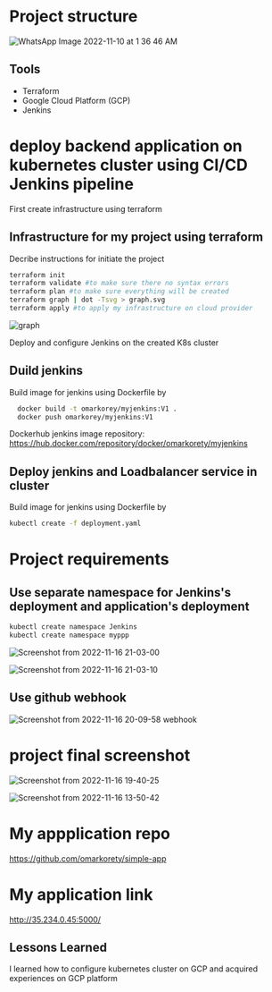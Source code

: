 # Project structure


![WhatsApp Image 2022-11-10 at 1 36 46 AM](https://user-images.githubusercontent.com/29188579/202280547-2288fa35-4fbb-4645-b85d-e181717e8ce6.jpeg)


## Tools
- Terraform
- Google Cloud Platform (GCP)
- Jenkins

# deploy backend application on kubernetes cluster using CI/CD Jenkins pipeline

First create infrastructure using terraform 

## Infrastructure for my project using terraform
Decribe instructions for initiate the project
```bash
terraform init 
terraform validate #to make sure there no syntax errors
terraform plan #to make sure everything will be created
terraform graph | dot -Tsvg > graph.svg
terraform apply #to apply my infrastructure on cloud provider 
```
![graph](https://user-images.githubusercontent.com/29188579/202273007-1ff4e2eb-1994-4e5f-8c81-df38e02a0bb6.svg)

Deploy and configure Jenkins on the created K8s cluster 

## Duild jenkins

Build image for jenkins using Dockerfile by
```bash
  docker build -t omarkorey/myjenkins:V1 .
  docker push omarkorey/myjenkins:V1 
```

Dockerhub jenkins image repository: https://hub.docker.com/repository/docker/omarkorety/myjenkins

## Deploy jenkins and Loadbalancer service in cluster 

Build image for jenkins using Dockerfile by
```bash
kubectl create -f deployment.yaml
```

# Project requirements

## Use separate namespace for Jenkins's deployment and application's deployment 
```bash
kubectl create namespace Jenkins
kubectl create namespace myppp
```

![Screenshot from 2022-11-16 21-03-00](https://user-images.githubusercontent.com/29188579/202277025-c3c36b29-9f61-4c87-9fee-ba7790544f76.png)

![Screenshot from 2022-11-16 21-03-10](https://user-images.githubusercontent.com/29188579/202277057-6c5eb838-27b6-4f5d-b1d8-dfa3e5b024dd.png)


## Use github webhook
![Screenshot from 2022-11-16 20-09-58](https://user-images.githubusercontent.com/29188579/202277487-0a35fc86-9aaf-4f5d-9539-041af9b2e2fc.png)
 webhook


# project final screenshot
![Screenshot from 2022-11-16 19-40-25](https://user-images.githubusercontent.com/29188579/202278759-4a484726-8c76-49ec-95fe-5465dab87766.png)

![Screenshot from 2022-11-16 13-50-42](https://user-images.githubusercontent.com/29188579/202290119-c2bb52e0-1cf1-4f84-b0cd-5df397ab07ba.png)

# My appplication repo 
https://github.com/omarkorety/simple-app

# My application link 
http://35.234.0.45:5000/


## Lessons Learned

I learned how to configure kubernetes cluster on GCP and acquired experiences on GCP platform 

